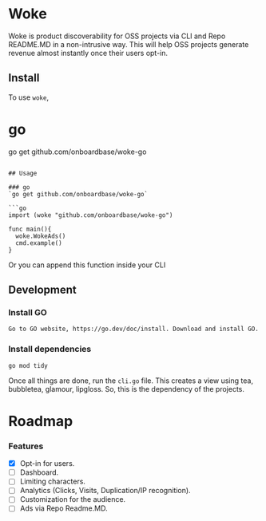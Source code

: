 <div align=“center”>

# Woke

Woke is product discoverability for OSS projects via CLI and Repo README.MD in a non-intrusive way. This will help OSS projects generate revenue almost instantly once their users opt-in. 

</div>

## Install

To use `woke`,


# go
go get github.com/onboardbase/woke-go
```

## Usage

### go 
`go get github.com/onboardbase/woke-go`

```go
import (woke "github.com/onboardbase/woke-go")

func main(){
  woke.WokeAds()
  cmd.example()
}
```
Or you can append this function inside your CLI

## Development

### Install GO

```
Go to GO website, https://go.dev/doc/install. Download and install GO.
```

### Install dependencies 

```
go mod tidy
```

Once all things are done, run the `cli.go` file. This creates a view using tea, bubbletea, glamour, lipgloss. So, this is the dependency of the projects.


# Roadmap

### Features

- [x] Opt-in for users.
- [ ] Dashboard.
- [ ] Limiting characters.
- [ ] Analytics (Clicks, Visits, Duplication/IP recognition).
- [ ] Customization for the audience. 
- [ ] Ads via Repo Readme.MD.

